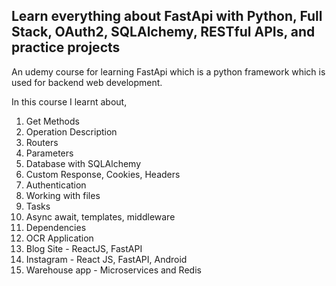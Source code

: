 ## Learn everything about FastApi with Python, Full Stack, OAuth2, SQLAlchemy, RESTful APIs, and practice projects

An udemy course for learning FastApi which is a python framework which is used for backend web development.

In this course I learnt about,

1. Get Methods
2. Operation Description
3. Routers
4. Parameters
5. Database with SQLAlchemy
6. Custom Response, Cookies, Headers
7. Authentication
8. Working with files
9. Tasks
10. Async await, templates, middleware
11. Dependencies
12. OCR Application
13. Blog Site - ReactJS, FastAPI
14. Instagram - React JS, FastAPI, Android
15. Warehouse app - Microservices and Redis
